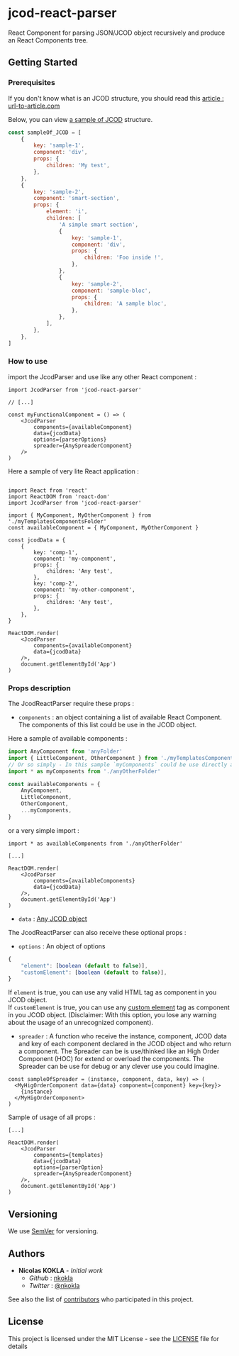 # jcod-react-parser

React Component for parsing JSON/JCOD object recursively and produce an React Components tree.

## Getting Started

### Prerequisites

If you don't know what is an JCOD structure, you should read this [article : url-to-article.com](url-to-article.com)

Below, you can view [a sample of JCOD](#sample-of-jcod) structure.

```javascript
const sampleOf_JCOD = [
    {
        key: 'sample-1',
        component: 'div',
        props: {
            children: 'My test',
        },
    },
    {
        key: 'sample-2',
        component: 'smart-section',
        props: {
            element: 'i',
            children: [
                'A simple smart section',
                {
                    key: 'sample-1',
                    component: 'div',
                    props: {
                        children: 'Foo inside !',
                    },
                },
                {
                    key: 'sample-2',
                    component: 'sample-bloc',
                    props: {
                        children: 'A sample bloc',
                    },
                },
            ],
        },
    },
]
```

### How to use

import the JcodParser and use like any other React component :

```JSX
import JcodParser from 'jcod-react-parser'

// [...]

const myFunctionalComponent = () => (
    <JcodParser
        components={availableComponent}
        data={jcodData}
        options={parserOptions}
        spreader={AnySpreaderComponent}
    />
)
```

Here a sample of very lite React application :

```JSX

import React from 'react'
import ReactDOM from 'react-dom'
import JcodParser from 'jcod-react-parser'

import { MyComponent, MyOtherComponent } from './myTemplatesComponentsFolder'
const availableComponent = { MyComponent, MyOtherComponent }

const jcodData = {
    {
        key: 'comp-1',
        component: 'my-component',
        props: {
            children: 'Any test',
        },
        key: 'comp-2',
        component: 'my-other-component',
        props: {
            children: 'Any test',
        },
    },
}

ReactDOM.render(
    <JcodParser
        components={availableComponent}
        data={jcodData}
    />,
    document.getElementById('App')
)

```

### Props description

The JcodReactParser require these props :

-   `components` : an object containing a list of available React Component. The components of this list could be use in the JCOD object.

Here a sample of available components :

```JavaScript
import AnyComponent from 'anyFolder'
import { LittleComponent, OtherComponent } from './myTemplatesComponentsFolder'
// Or so simply - In this sample `myComponents` could be use directly as value of `components` props :
import * as myComponents from './anyOtherFolder'

const availableComponents = {
    AnyComponent,
    LittleComponent,
    OtherComponent,
    ...myComponents,
}
```

or a very simple import :

```JSX
import * as availableComponents from './anyOtherFolder'

[...]

ReactDOM.render(
    <JcodParser
        components={availableComponents}
        data={jcodData}
    />,
    document.getElementById('App')
)

```

-   `data` : [Any JCOD object](#prerequisites)

The JcodReactParser can also receive these optional props :

-   `options` : An object of options

```JavaScript
{
    "element": [boolean (default to false)],
    "customElement": [boolean (default to false)],
}
```

If `element` is true, you can use any valid HTML tag as component in you JCOD object.  
If `customElement` is true, you can use any [custom element](https://developer.mozilla.org/en-US/docs/Web/Web_Components/Using_custom_elements) tag as component in you JCOD object. (Disclaimer: With this option, you lose any warning about the usage of an unrecognized component).

-   `spreader` : A function who receive the instance, component, JCOD data and key of each component declared in the JCOD object and who return a component. The Spreader can be is use/thinked like an High Order Component (HOC) for extend or overload the components. The Spreader can be use for debug or any clever use you could imagine.

```JSX
const sampleOfSpreader = (instance, component, data, key) => (
  <MyHigOrderComponent data={data} component={component} key={key}>
    {instance}
  </MyHigOrderComponent>
)
```

Sample of usage of all props :

```JSX
[...]

ReactDOM.render(
    <JcodParser
        components={templates}
        data={jcodData}
        options={parserOption}
        spreader={AnySpreaderComponent}
    />,
    document.getElementById('App')
)

```

## Versioning

We use [SemVer](http://semver.org/) for versioning.

## Authors

-   **Nicolas KOKLA** - _Initial work_
    -   _Github_ : [nkokla](https://github.com/nkokla)
    -   _Twitter_ : [@nkokla](https://twitter.com/nkokla)

See also the list of [contributors](https://github.com/nkokla/jcod-react-parser/contributors) who participated in this project.

## License

This project is licensed under the MIT License - see the [LICENSE](LICENSE) file for details
